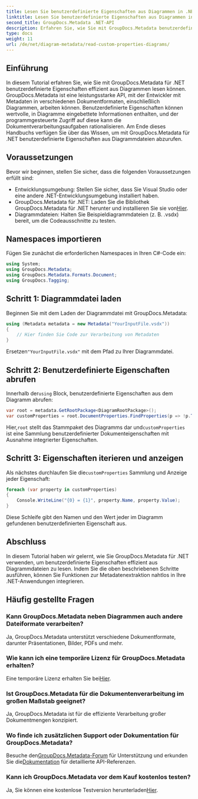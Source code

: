 ```yaml
---
title: Lesen Sie benutzerdefinierte Eigenschaften aus Diagrammen in .NET
linktitle: Lesen Sie benutzerdefinierte Eigenschaften aus Diagrammen in .NET
second_title: GroupDocs.Metadata .NET-API
description: Erfahren Sie, wie Sie mit GroupDocs.Metadata benutzerdefinierte Eigenschaften aus Diagrammdateien in .NET extrahieren. Einfache Schritt-für-Schritt-Anleitung für Entwickler.
type: docs
weight: 11
url: /de/net/diagram-metadata/read-custom-properties-diagrams/
---
```

## Einführung
In diesem Tutorial erfahren Sie, wie Sie mit GroupDocs.Metadata für .NET benutzerdefinierte Eigenschaften effizient aus Diagrammen lesen können. GroupDocs.Metadata ist eine leistungsstarke API, mit der Entwickler mit Metadaten in verschiedenen Dokumentformaten, einschließlich Diagrammen, arbeiten können. Benutzerdefinierte Eigenschaften können wertvolle, in Diagramme eingebettete Informationen enthalten, und der programmgesteuerte Zugriff auf diese kann die Dokumentverarbeitungsaufgaben rationalisieren. Am Ende dieses Handbuchs verfügen Sie über das Wissen, um mit GroupDocs.Metadata für .NET benutzerdefinierte Eigenschaften aus Diagrammdateien abzurufen.
## Voraussetzungen
Bevor wir beginnen, stellen Sie sicher, dass die folgenden Voraussetzungen erfüllt sind:
- Entwicklungsumgebung: Stellen Sie sicher, dass Sie Visual Studio oder eine andere .NET-Entwicklungsumgebung installiert haben.
-  GroupDocs.Metadata für .NET: Laden Sie die Bibliothek GroupDocs.Metadata für .NET herunter und installieren Sie sie von[Hier](https://releases.groupdocs.com/metadata/net/).
- Diagrammdateien: Halten Sie Beispieldiagrammdateien (z. B. .vsdx) bereit, um die Codeausschnitte zu testen.

## Namespaces importieren
Fügen Sie zunächst die erforderlichen Namespaces in Ihren C#-Code ein:
```csharp
using System;
using GroupDocs.Metadata;
using GroupDocs.Metadata.Formats.Document;
using GroupDocs.Tagging;
```
## Schritt 1: Diagrammdatei laden
Beginnen Sie mit dem Laden der Diagrammdatei mit GroupDocs.Metadata:
```csharp
using (Metadata metadata = new Metadata("YourInputFile.vsdx"))
{
    // Hier finden Sie Code zur Verarbeitung von Metadaten
}
```
 Ersetzen`"YourInputFile.vsdx"` mit dem Pfad zu Ihrer Diagrammdatei.
## Schritt 2: Benutzerdefinierte Eigenschaften abrufen
 Innerhalb der`using` Block, benutzerdefinierte Eigenschaften aus dem Diagramm abrufen:
```csharp
var root = metadata.GetRootPackage<DiagramRootPackage>();
var customProperties = root.DocumentProperties.FindProperties(p => !p.Tags.Contains(Tags.Document.BuiltIn));
```
 Hier,`root` stellt das Stammpaket des Diagramms dar und`customProperties` ist eine Sammlung benutzerdefinierter Dokumenteigenschaften mit Ausnahme integrierter Eigenschaften.
## Schritt 3: Eigenschaften iterieren und anzeigen
 Als nächstes durchlaufen Sie die`customProperties` Sammlung und Anzeige jeder Eigenschaft:
```csharp
foreach (var property in customProperties)
{
    Console.WriteLine("{0} = {1}", property.Name, property.Value);
}
```
Diese Schleife gibt den Namen und den Wert jeder im Diagramm gefundenen benutzerdefinierten Eigenschaft aus.

## Abschluss
In diesem Tutorial haben wir gelernt, wie Sie GroupDocs.Metadata für .NET verwenden, um benutzerdefinierte Eigenschaften effizient aus Diagrammdateien zu lesen. Indem Sie die oben beschriebenen Schritte ausführen, können Sie Funktionen zur Metadatenextraktion nahtlos in Ihre .NET-Anwendungen integrieren.

## Häufig gestellte Fragen
### Kann GroupDocs.Metadata neben Diagrammen auch andere Dateiformate verarbeiten?
Ja, GroupDocs.Metadata unterstützt verschiedene Dokumentformate, darunter Präsentationen, Bilder, PDFs und mehr.
### Wie kann ich eine temporäre Lizenz für GroupDocs.Metadata erhalten?
 Eine temporäre Lizenz erhalten Sie bei[Hier](https://purchase.groupdocs.com/temporary-license/).
### Ist GroupDocs.Metadata für die Dokumentenverarbeitung im großen Maßstab geeignet?
Ja, GroupDocs.Metadata ist für die effiziente Verarbeitung großer Dokumentmengen konzipiert.
### Wo finde ich zusätzlichen Support oder Dokumentation für GroupDocs.Metadata?
 Besuche den[GroupDocs.Metadata-Forum](https://forum.groupdocs.com/c/metadata/14) für Unterstützung und erkunden Sie die[Dokumentation](https://reference.groupdocs.com/metadata/net/) für detaillierte API-Referenzen.
### Kann ich GroupDocs.Metadata vor dem Kauf kostenlos testen?
 Ja, Sie können eine kostenlose Testversion herunterladen[Hier](https://releases.groupdocs.com/).